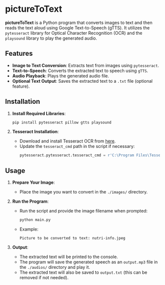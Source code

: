 # pictureToText

**pictureToText** is a Python program that converts images to text and then reads the text aloud using Google Text-to-Speech (gTTS). It utilizes the `pytesseract` library for Optical Character Recognition (OCR) and the `playsound` library to play the generated audio.

## Features

- **Image to Text Conversion**: Extracts text from images using `pytesseract`.
- **Text-to-Speech**: Converts the extracted text to speech using `gTTS`.
- **Audio Playback**: Plays the generated audio file.
- **Optional Text Output**: Saves the extracted text to a `.txt` file (optional feature).

## Installation

1. **Install Required Libraries**:
   ```bash
   pip install pytesseract pillow gtts playsound
   ```
   
2. **Tesseract Installation**:
   - Download and install Tesseract OCR from [here](https://github.com/tesseract-ocr/tesseract).
   - Update the `tesseract_cmd` path in the script if necessary:
     ```python
     pytesseract.pytesseract.tesseract_cmd = r'C:\Program Files\Tesseract-OCR\tesseract.exe'
     ```

## Usage

1. **Prepare Your Image**:
   - Place the image you want to convert in the `./images/` directory.

2. **Run the Program**:
   - Run the script and provide the image filename when prompted:
     ```bash
     python main.py
     ```
   - Example:
     ```
     Picture to be converted to text: nutri-info.jpeg
     ```

3. **Output**:
   - The extracted text will be printed to the console.
   - The program will save the generated speech as an `output.mp3` file in the `./audios/` directory and play it.
   - The extracted text will also be saved to `output.txt` (this can be removed if not needed).
